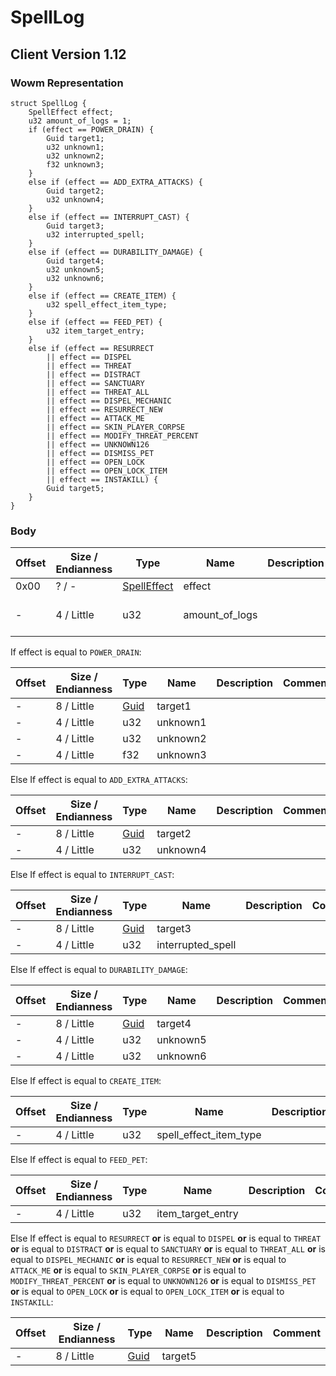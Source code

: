 # SpellLog

## Client Version 1.12

### Wowm Representation
```rust,ignore
struct SpellLog {
    SpellEffect effect;
    u32 amount_of_logs = 1;
    if (effect == POWER_DRAIN) {
        Guid target1;
        u32 unknown1;
        u32 unknown2;
        f32 unknown3;
    }
    else if (effect == ADD_EXTRA_ATTACKS) {
        Guid target2;
        u32 unknown4;
    }
    else if (effect == INTERRUPT_CAST) {
        Guid target3;
        u32 interrupted_spell;
    }
    else if (effect == DURABILITY_DAMAGE) {
        Guid target4;
        u32 unknown5;
        u32 unknown6;
    }
    else if (effect == CREATE_ITEM) {
        u32 spell_effect_item_type;
    }
    else if (effect == FEED_PET) {
        u32 item_target_entry;
    }
    else if (effect == RESURRECT
        || effect == DISPEL
        || effect == THREAT
        || effect == DISTRACT
        || effect == SANCTUARY
        || effect == THREAT_ALL
        || effect == DISPEL_MECHANIC
        || effect == RESURRECT_NEW
        || effect == ATTACK_ME
        || effect == SKIN_PLAYER_CORPSE
        || effect == MODIFY_THREAT_PERCENT
        || effect == UNKNOWN126
        || effect == DISMISS_PET
        || effect == OPEN_LOCK
        || effect == OPEN_LOCK_ITEM
        || effect == INSTAKILL) {
        Guid target5;
    }
}
```
### Body

| Offset | Size / Endianness | Type | Name | Description | Comment |
| ------ | ----------------- | ---- | ---- | ----------- | ------- |
| 0x00 | ? / - | [SpellEffect](spelleffect.md) | effect |  |  |
| - | 4 / Little | u32 | amount_of_logs |  | vmangos/cmangos/mangoszero: Can be variable but all use constant 1 |

If effect is equal to `POWER_DRAIN`:

| Offset | Size / Endianness | Type | Name | Description | Comment |
| ------ | ----------------- | ---- | ---- | ----------- | ------- |
| - | 8 / Little | [Guid](../spec/packed-guid.md) | target1 |  |  |
| - | 4 / Little | u32 | unknown1 |  |  |
| - | 4 / Little | u32 | unknown2 |  |  |
| - | 4 / Little | f32 | unknown3 |  |  |

Else If effect is equal to `ADD_EXTRA_ATTACKS`:

| Offset | Size / Endianness | Type | Name | Description | Comment |
| ------ | ----------------- | ---- | ---- | ----------- | ------- |
| - | 8 / Little | [Guid](../spec/packed-guid.md) | target2 |  |  |
| - | 4 / Little | u32 | unknown4 |  |  |

Else If effect is equal to `INTERRUPT_CAST`:

| Offset | Size / Endianness | Type | Name | Description | Comment |
| ------ | ----------------- | ---- | ---- | ----------- | ------- |
| - | 8 / Little | [Guid](../spec/packed-guid.md) | target3 |  |  |
| - | 4 / Little | u32 | interrupted_spell |  |  |

Else If effect is equal to `DURABILITY_DAMAGE`:

| Offset | Size / Endianness | Type | Name | Description | Comment |
| ------ | ----------------- | ---- | ---- | ----------- | ------- |
| - | 8 / Little | [Guid](../spec/packed-guid.md) | target4 |  |  |
| - | 4 / Little | u32 | unknown5 |  |  |
| - | 4 / Little | u32 | unknown6 |  |  |

Else If effect is equal to `CREATE_ITEM`:

| Offset | Size / Endianness | Type | Name | Description | Comment |
| ------ | ----------------- | ---- | ---- | ----------- | ------- |
| - | 4 / Little | u32 | spell_effect_item_type |  |  |

Else If effect is equal to `FEED_PET`:

| Offset | Size / Endianness | Type | Name | Description | Comment |
| ------ | ----------------- | ---- | ---- | ----------- | ------- |
| - | 4 / Little | u32 | item_target_entry |  |  |

Else If effect is equal to `RESURRECT` **or** 
is equal to `DISPEL` **or** 
is equal to `THREAT` **or** 
is equal to `DISTRACT` **or** 
is equal to `SANCTUARY` **or** 
is equal to `THREAT_ALL` **or** 
is equal to `DISPEL_MECHANIC` **or** 
is equal to `RESURRECT_NEW` **or** 
is equal to `ATTACK_ME` **or** 
is equal to `SKIN_PLAYER_CORPSE` **or** 
is equal to `MODIFY_THREAT_PERCENT` **or** 
is equal to `UNKNOWN126` **or** 
is equal to `DISMISS_PET` **or** 
is equal to `OPEN_LOCK` **or** 
is equal to `OPEN_LOCK_ITEM` **or** 
is equal to `INSTAKILL`:

| Offset | Size / Endianness | Type | Name | Description | Comment |
| ------ | ----------------- | ---- | ---- | ----------- | ------- |
| - | 8 / Little | [Guid](../spec/packed-guid.md) | target5 |  |  |

